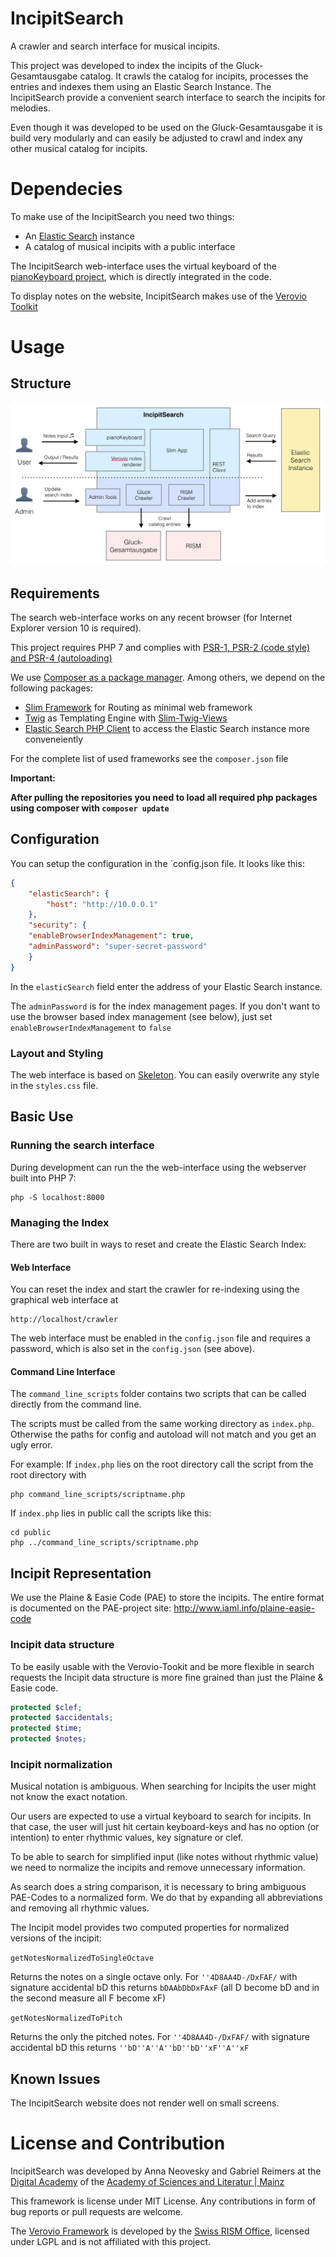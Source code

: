 # IncipitSearch
A crawler and search interface for musical incipits.

This project was developed to index the incipits of the Gluck-Gesamtausgabe catalog. It crawls the catalog for incipits, processes the entries and indexes them using an Elastic Search Instance. The IncipitSearch provide a convenient search interface to search the incipits for melodies.

Even though it was developed to be used on the Gluck-Gesamtausgabe it is build very modularly and can easily be adjusted to crawl and index any other musical catalog for incipits.


# Dependecies
To make use of the IncipitSearch you need two things:
* An [Elastic Search](https://www.elastic.co) instance
* A catalog of musical incipits with a public interface

The IncipitSearch web-interface uses the virtual keyboard  of the [pianoKeyboard project](https://github.com/annaneo/pianoKeyboard), which is directly integrated in the code.

To display notes on the website, IncipitSearch makes use of the  [Verovio Toolkit](http://www.verovio.org/download.xhtml)


# Usage

## Structure

![Diagram of architecture](architecture.png "Diagram of architecture")

## Requirements
The search web-interface works on any recent browser (for Internet Explorer version 10 is required).

This project requires PHP 7 and complies with [PSR-1, PSR-2  (code style) and PSR-4 (autoloading)](http://www.php-fig.org/)

We use [Composer as a package manager](https://getcomposer.org). Among others, we depend on the following packages:

* [Slim Framework](http://www.slimframework.com/docs/) for Routing as minimal web framework
* [Twig](http://twig.sensiolabs.org/) as Templating Engine with [Slim-Twig-Views](http://www.slimframework.com/docs/features/templates.html#the-slimtwig-view-component) 
* [Elastic Search PHP Client](https://www.elastic.co/guide/en/elasticsearch/client/php-api/2.0/index.html) to access the Elastic Search instance more conveneiently

For the complete list of used frameworks see the `composer.json` file

**Important:**

**After pulling the repositories you need to load all required php packages using composer with
`composer update`**

## Configuration

You can setup the configuration in the `config.json file. It looks like this:

```JSON
{
    "elasticSearch": {
        "host": "http://10.0.0.1"
    },
    "security": {
    "enableBrowserIndexManagement": true,
    "adminPassword": "super-secret-password"
    }
}
```

In the `elasticSearch` field enter the address of your Elastic Search instance.

The `adminPassword` is for the index management pages. If you don't want to use the browser based index  management (see below), just set  `enableBrowserIndexManagement` to `false`


### Layout and Styling
The web interface is based on [Skeleton](http://getskeleton.com). You can easily overwrite any style in the `styles.css` file.


## Basic Use

### Running the search interface
During development can run the the web-interface using the webserver built into PHP 7:
```
php -S localhost:8000
```


### Managing the Index
There are two built in ways to reset and create the Elastic Search Index:

#### Web Interface
You can reset the index and start the crawler for re-indexing using the graphical web interface at 

```
http://localhost/crawler
```
The web interface must be enabled in the `config.json` file and requires a password, which is also set in the `config.json` (see above).


#### Command Line Interface
The `command_line_scripts` folder contains two scripts that can be called directly from the command line.

The scripts must be called from the same working directory as `index.php`.
Otherwise the paths for config and autoload will not match and you get an ugly error.

For example: If `index.php` lies on the root directory call the script from the root directory with 

```
php command_line_scripts/scriptname.php
```

If `index.php` lies in public call the scripts like this:

```
cd public
php ../command_line_scripts/scriptname.php
```



## Incipit Representation
We use the Plaine & Easie Code (PAE) to store the incipits.
The entire format is documented on the PAE-project site: 
http://www.iaml.info/plaine-easie-code

### Incipit data structure
To be easily usable with the Verovio-Tookit and be more flexible in search requests the Incipit data structure is more fine grained than just the Plaine & Easie code.

```PHP
protected $clef;
protected $accidentals;
protected $time;
protected $notes;
```


### Incipit normalization
Musical notation is ambiguous. When searching for Incipits the user might not know the exact notation.

Our users are expected to use a virtual keyboard to search for incipits. In that case, the user will just hit certain keyboard-keys and has no option (or intention) to enter rhythmic values, key signature or clef.

To be able to search for simplified input (like notes without rhythmic value) we need to normalize the incipits and remove unnecessary information.

As search does a string comparison, it is necessary to bring ambiguous PAE-Codes to a normalized form.
We do that by expanding all abbreviations and removing all rhythmic values.

The Incipit model provides two computed properties for normalized versions of the incipit:

`getNotesNormalizedToSingleOctave`

Returns the notes on a single octave only.
For 
`''4D8AA4D-/DxFAF/` with signature accidental bD 
this returns 
`bDAAbDbDxFAxF`
(all D become bD and in the second measure all F become xF)

`getNotesNormalizedToPitch`

Returns the only the pitched notes.
For 
`''4D8AA4D-/DxFAF/` with signature accidental bD 
this returns 
`''bD''A''A''bD''bD''xF''A''xF`


## Known Issues
The IncipitSearch website does not render well on small screens.



# License and Contribution
IncipitSearch was developed by Anna Neovesky and 
Gabriel Reimers at the [Digital Academy](https://www.digitale-akademie.de) of the [Academy of Sciences and Literatur | Mainz](https://www.adwmainz.de)
 
This framework is license under MIT License.
Any contributions in form of bug reports or pull requests are welcome.

The [Verovio Framework](https://github.com/rism-ch/verovio) is developed by the [Swiss RISM Office](http://rism-ch.org/), licensed under LGPL and is not affiliated with this project.



